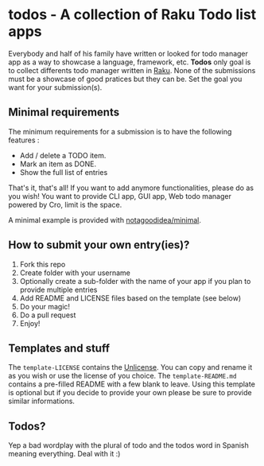 # todos - A collection of Raku Todo list apps
Everybody and half of his family have written or looked for todo manager app as a way to showcase a language, framework, etc.
**Todos** only goal is to collect differents todo manager written in [Raku](https://raku.org/).
None of the submissions must be a showcase of good pratices but they can be.
Set the goal you want for your submission(s).

## Minimal requirements
The minimum requirements for a submission is to have the following features :

* Add / delete a TODO item.
* Mark an item as DONE.
* Show the full list of entries

That's it, that's all! If you want to add anymore functionalities, please do as you wish!
You want to provide CLI app, GUI app, Web todo manager powered by Cro, limit is the space.


A minimal example is provided with [notagoodidea/minimal]().

## How to submit your own entry(ies)?

1. Fork this repo
2. Create folder with your username
3. Optionally create a sub-folder with the name of your app if you plan to provide multiple entries
4. Add README and LICENSE files based on the template (see below)
5. Do your magic!
6. Do a pull request
7. Enjoy!

## Templates and stuff
The `template-LICENSE` contains the [Unlicense](). You can copy and rename it as you wish or use the license of you choice.
The `template-README.md` contains a pre-filled README with a few blank to leave. Using this template is optional but if you decide to provide your own please be sure to provide similar informations.

## Todos?
Yep a bad wordplay with the plural of todo and the todos word in Spanish meaning everything. Deal with it :)
